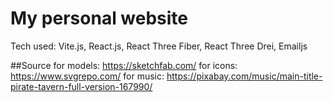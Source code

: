 # My personal website
Tech used: Vite.js, React.js, React Three Fiber, React Three Drei, Emailjs 

##Source 
for models: https://sketchfab.com/
for icons: https://www.svgrepo.com/ 
for music: https://pixabay.com/music/main-title-pirate-tavern-full-version-167990/



